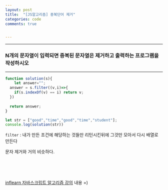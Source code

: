 ```yaml
---
layout: post
title:  "[JS알고리즘] 중복단어 제거"
categories: code 
comments: true


---
```






---

### N개의 문자열이 입력되면 중복된 문자열은 제거하고 출력하는 프로그램을 작성하시오

---





~~~javascript
function solution(s){
	let answer="";
  answer = s.filter((v,i)=>{
    if(s.indexOf(v) == i) return v;
  })
  
  return answer;
}

let str = ["good","time","good","time","student"];
console.log(solution(str))
~~~



`filter` :  내가 만든 조건에 해당하는 것들만 리턴시킨뒤에 그것만 모아서 다시 배열로 만든다

문자 제거와 거의 비슷하다.



<br>



<br>

<br>

[inflearn 자바스크립트 알고리즘 강의](https://www.inflearn.com/course/%EC%9E%90%EB%B0%94%EC%8A%A4%ED%81%AC%EB%A6%BD%ED%8A%B8-%EC%95%8C%EA%B3%A0%EB%A6%AC%EC%A6%98-%EB%AC%B8%EC%A0%9C%ED%92%80%EC%9D%B4/dashboard) 내용 =)


